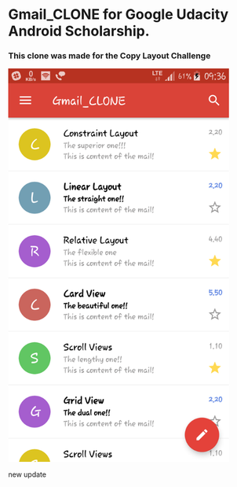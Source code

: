 # Gmail_CLONE for Google Udacity Android Scholarship. 

### This clone was made for the Copy Layout Challenge

<img src="/Screenshot_2018-04-20-09-36-26.png" width="450" height="800">

new update
